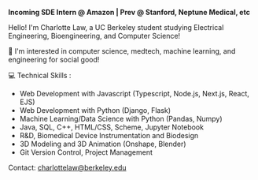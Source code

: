 **Incoming SDE Intern @ Amazon | Prev @ Stanford, Neptune Medical, etc**

Hello! I'm Charlotte Law, a UC Berkeley student studying Electrical Engineering, Bioengineering, and Computer Science! 

🌱 I'm interested in computer science, medtech, machine learning, and engineering for social good! 

💻 Technical Skills :  
- Web Development with Javascript (Typescript, Node.js, Next.js, React, EJS)
- Web Development with Python (Django, Flask)
- Machine Learning/Data Science with Python (Pandas, Numpy)
- Java, SQL, C++, HTML/CSS, Scheme, Jupyter Notebook
- R&D, Biomedical Device Instrumentation and Biodesign
- 3D Modeling and 3D Animation (Onshape, Blender)
- Git Version Control, Project Management

Contact: charlottelaw@berkeley.edu  

